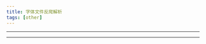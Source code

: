 ```yaml
---
title: 字体文件反爬解析
tags: [other]
---
```

-------------------------------------


------------------------------------
